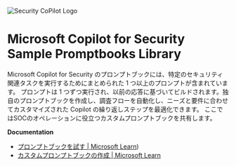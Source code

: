 ![Security CoPilot Logo](https://github.com/ninjyanaka/Copilot-For-Security/blob/main/Promptbook%20samples/ic_fluent_copilot_64_64%402x.png)
# Microsoft Copilot for Security Sample Promptbooks Library

Microsoft Copilot for Security のプロンプトブックには、特定のセキュリティ関連タスクを実行するためにまとめられた 1 つ以上のプロンプトが含まれています。 プロンプトは 1 つずつ実行され、以前の応答に基づいてビルドされます。独自のプロンプトブックを作成し、調査フローを自動化し、ニーズと要件に合わせてカスタマイズされた Copilot の繰り返しステップを最適化できます。
ここではSOCのオペレーションに役立つカスタムプロンプトブックを共有します。

**Documentation**
- [プロンプトブックを試す | Microsoft Learn](https://learn.microsoft.com/ja-jp/copilot/security/using-promptbooks))
- [カスタムプロンプトブックの作成 | Microsoft Learn](https://learn.microsoft.com/ja-jp/copilot/security/build-promptbooks)

